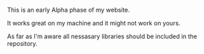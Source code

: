 This is an early Alpha phase of my website.

It works great on my machine and it might not work on yours.

As far as I'm aware all nessasary libraries should be included in the repository.
